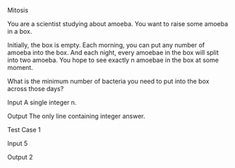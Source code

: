 Mitosis

You are a scientist studying about amoeba. You want to raise some amoeba in a box.

Initially, the box is empty. Each morning, you can put any number of amoeba into the box. 
And each night, every amoebae in the box will split into two amoeba. 
You hope to see exactly n amoebae in the box at some moment.

What is the minimum number of bacteria you need to put into the box across those days?

Input
A single integer n.

Output
The only line containing integer answer.

Test Case 1

Input
5

Output
2